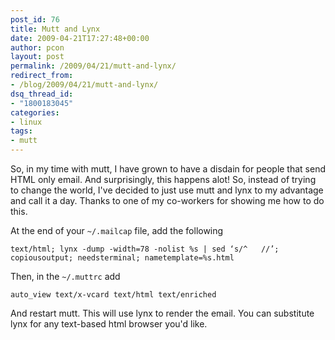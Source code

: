 ```yaml
---
post_id: 76
title: Mutt and Lynx
date: 2009-04-21T17:27:48+00:00
author: pcon
layout: post
permalink: /2009/04/21/mutt-and-lynx/
redirect_from:
- /blog/2009/04/21/mutt-and-lynx/
dsq_thread_id:
- "1800183045"
categories:
- linux
tags:
- mutt
---
```

So, in my time with mutt, I have grown to have a disdain for people that send HTML only email.  And surprisingly, this happens alot!  So, instead of trying to change the world, I've decided to just use mutt and lynx to my advantage and call it a day.  Thanks to one of my co-workers for showing me how to do this.

At the end of your `~/.mailcap` file, add the following

```
text/html; lynx -dump -width=78 -nolist %s | sed ‘s/^   //’; copiousoutput; needsterminal; nametemplate=%s.html
```

Then, in the `~/.muttrc` add

```
auto_view text/x-vcard text/html text/enriched
```

And restart mutt.  This will use lynx to render the email.  You can substitute lynx for any text-based html browser you'd like.